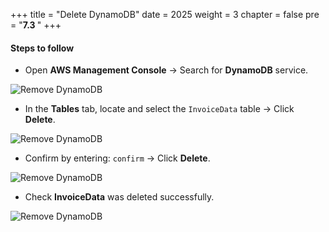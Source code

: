 +++
title = "Delete DynamoDB"
date = 2025
weight = 3
chapter = false
pre = "<b>7.3 </b>"
+++

#### Steps to follow

-   Open **AWS Management Console** → Search for **DynamoDB** service.

![Remove DynamoDB](/images/7/7.3/Screenshot_1.png)

-   In the **Tables** tab, locate and select the `InvoiceData` table → Click **Delete**.

![Remove DynamoDB](/images/7/7.3/Screenshot_2.png)

-   Confirm by entering: `confirm` → Click **Delete**.

![Remove DynamoDB](/images/7/7.3/Screenshot_3.png)

-   Check **InvoiceData** was deleted successfully.

![Remove DynamoDB](/images/7/7.3/Screenshot_4.png)
